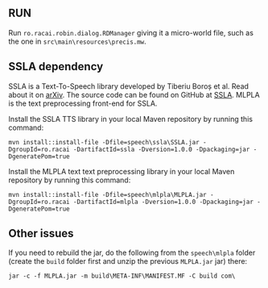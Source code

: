 ## RUN
Run `ro.racai.robin.dialog.RDManager` giving it a micro-world file, such as the one in `src\main\resources\precis.mw`.

## SSLA dependency
SSLA is a Text-To-Speech library developed by Tiberiu Boroș et al.
Read about it on [arXiv](https://arxiv.org/pdf/1802.05583.pdf). The source code can be found on GitHub at [SSLA](https://github.com/racai-ai/ssla).
MLPLA is the text preprocessing front-end for SSLA.

Install the SSLA TTS library in your local Maven repository by running this command:

`mvn install::install-file -Dfile=speech\ssla\SSLA.jar -DgroupId=ro.racai -DartifactId=ssla -Dversion=1.0.0 -Dpackaging=jar -DgeneratePom=true`

Install the MLPLA text text preprocessing library in your local Maven repository by running this command:

`mvn install::install-file -Dfile=speech\mlpla\MLPLA.jar -DgroupId=ro.racai -DartifactId=mlpla -Dversion=1.0.0 -Dpackaging=jar -DgeneratePom=true`

## Other issues
If you need to rebuild the jar, do the following from the `speech\mlpla` folder (create the `build` folder first and unzip the previous `MLPLA.jar` jar) there:

`jar -c -f MLPLA.jar -m build\META-INF\MANIFEST.MF -C build com\`
